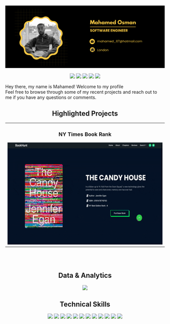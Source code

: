 ![alt text](https://github.com/molockss/molockss/blob/main/github-cover.png "Logo Title Text 1")

<p align="center">
<a href="https://twitter.com/_molocks"><img src="https://img.shields.io/badge/@molockss-F7C844?&style=for-the-badge&logo=twitter&logoColor=black" height=25></a>
<a href="https://www.codewars.com/users/molocks"><img src="https://img.shields.io/badge/Codewars-F7C844?style=for-the-badge&logo=Codewars&logoColor=black" height=25></a>
<a href="mailto:mahamed_67@hotmail.com"><img src="https://img.shields.io/badge/mahamed_67@hotmail.com-F7C844?style=for-the-badge&logo=gmail&logoColor=black" height=25></a>
<a href="https://www.linkedin.com/in/mahamed-osman-803447170/"><img src="https://img.shields.io/badge/mahamed_osman-F7C844?style=for-the-badge&logo=linkedin&logoColor=black" height=25></a>
<a href="https://dev.to/USER"><img src="https://img.shields.io/badge/Download_Resume-F7C844?style=for-the-badge&logo=googledrive&logoColor=black" height=25></a>
</p>

<p align="center">

 Hey there, my name is Mahamed! Welcome to my profile <br> Feel free to browse through some of my recent projects and reach out to me if you have any questions or comments.
</p>


<h2 align="center">Highlighted Projects </h2>
<div align="center">
<table>
<tr>
<td width="50%">
<h3 align="center" color="white">NY Times Book Rank</h2>
<div align="center" >  
<a href="https://nytimesbookrank.netlify.app/">
<img src="https://github.com/molockss/molockss/blob/main/ezgif.com-gif-maker.gif?raw=true" alt="Book Hunt" height="322px" width="100%" />
</a>
 </table>
<br>
<br>
 





<h2 align="center">Data & Analytics</h2>

<div align="center">
<img src="http://github-readme-streak-stats.herokuapp.com?user=molockss&theme=highcontrast&hide_border=true&date_format=M%20j%5B%2C%20Y%5D&ring=F7C844&sideNums=F7C844&sideLabels=F7C844&background=FFFFFF00&currStreakNum=F7C844">
</div>
 
 <h2 align="center">Technical Skills</h2>
<p align="center">
<img src="https://img.shields.io/badge/HTML5-?style=for-the-badge&logo=html5&logoColor=white" height=25>
<img src="https://img.shields.io/badge/CSS3-F7C844?style=for-the-badge&logo=css3&logoColor=white" height=25>
<img src="https://img.shields.io/badge/JavaScript-F7C844?style=for-the-badge&logo=javascript&logoColor=F7DF1E" height=25>
<img src="https://img.shields.io/badge/Node.js-F7C844?style=for-the-badge&logo=nodedotjs&logoColor=white" height=25>
<img src="https://img.shields.io/badge/React-F7C844?style=for-the-badge&logo=react&logoColor=61DAFB" height=25>
<img src="https://img.shields.io/badge/Express.js-F7C844?style=for-the-badge&logo=express&logoColor=white" height=25>
<img src="https://img.shields.io/badge/MongoDB-F7C844?style=for-the-badge&logo=mongodb&logoColor=white" height=25>
<img src="https://img.shields.io/badge/Figma-F7C844?style=for-the-badge&logo=figma&logoColor=white" height=25>
<img src="https://img.shields.io/badge/firebase-F7C844?style=for-the-badge&logo=firebase&logoColor=white" height=25>
<img src="https://img.shields.io/badge/jQuery-F7C844?style=for-the-badge&logo=jquery&logoColor=white" height=25>
<img src="https://img.shields.io/badge/Visual_Studio-F7C844?style=for-the-badge&logo=visual%20studio&logoColor=white" height=25>
<img src="https://img.shields.io/badge/GIT-F7C844?style=for-the-badge&logo=git&logoColor=white" height=25>
</p>
